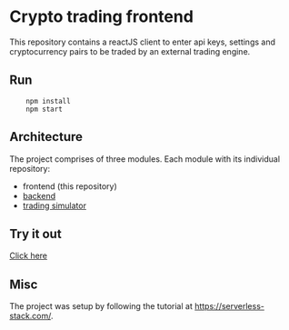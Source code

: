 # Crypto trading frontend
This repository contains a reactJS client to enter api keys, settings and cryptocurrency pairs to be traded by an external trading engine.

## Run
        npm install
        npm start
    
## Architecture
The project comprises of three modules. Each module with its individual repository:

- frontend (this repository)
- [backend](https://github.com/friedhelmensch/cryptotrading-app-api)
- [trading simulator](https://github.com/friedhelmensch/crypto-tradingapp-simulator)

## Try it out
[Click here](https://d1lo1fxbzn7aqu.cloudfront.net/)

## Misc
The project was setup by following the tutorial at https://serverless-stack.com/.
